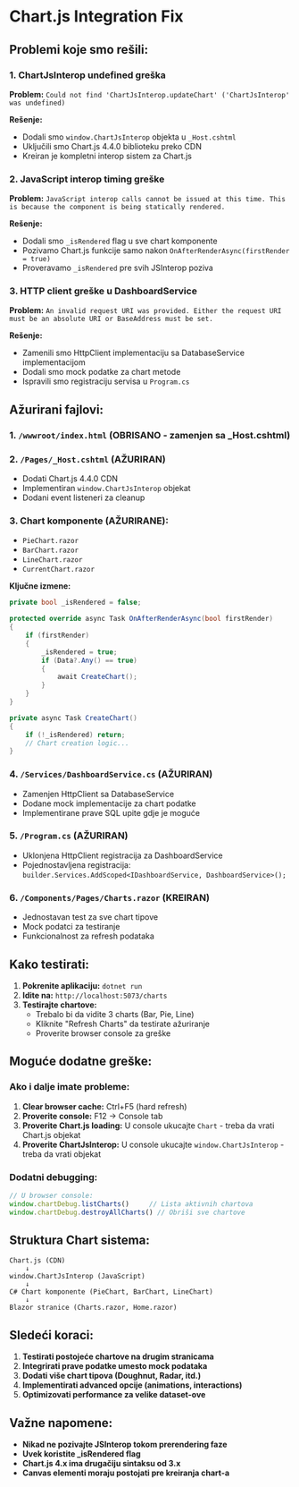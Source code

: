 # Chart.js Integration Fix

## Problemi koje smo rešili:

### 1. **ChartJsInterop undefined greška**
**Problem:** `Could not find 'ChartJsInterop.updateChart' ('ChartJsInterop' was undefined)`

**Rešenje:** 
- Dodali smo `window.ChartJsInterop` objekta u `_Host.cshtml`
- Uključili smo Chart.js 4.4.0 biblioteku preko CDN
- Kreiran je kompletni interop sistem za Chart.js

### 2. **JavaScript interop timing greške**
**Problem:** `JavaScript interop calls cannot be issued at this time. This is because the component is being statically rendered.`

**Rešenje:**
- Dodali smo `_isRendered` flag u sve chart komponente
- Pozivamo Chart.js funkcije samo nakon `OnAfterRenderAsync(firstRender = true)`
- Proveravamo `_isRendered` pre svih JSInterop poziva

### 3. **HTTP client greške u DashboardService**
**Problem:** `An invalid request URI was provided. Either the request URI must be an absolute URI or BaseAddress must be set.`

**Rešenje:**
- Zamenili smo HttpClient implementaciju sa DatabaseService implementacijom
- Dodali smo mock podatke za chart metode
- Ispravili smo registraciju servisa u `Program.cs`

## Ažurirani fajlovi:

### 1. `/wwwroot/index.html` (OBRISANO - zamenjen sa _Host.cshtml)
### 2. `/Pages/_Host.cshtml` (AŽURIRAN)
- Dodati Chart.js 4.4.0 CDN
- Implementiran `window.ChartJsInterop` objekat
- Dodani event listeneri za cleanup

### 3. Chart komponente (AŽURIRANE):
- `PieChart.razor`
- `BarChart.razor` 
- `LineChart.razor`
- `CurrentChart.razor`

**Ključne izmene:**
```csharp
private bool _isRendered = false;

protected override async Task OnAfterRenderAsync(bool firstRender)
{
    if (firstRender)
    {
        _isRendered = true;
        if (Data?.Any() == true)
        {
            await CreateChart();
        }
    }
}

private async Task CreateChart()
{
    if (!_isRendered) return;
    // Chart creation logic...
}
```

### 4. `/Services/DashboardService.cs` (AŽURIRAN)
- Zamenjen HttpClient sa DatabaseService
- Dodane mock implementacije za chart podatke
- Implementirane prave SQL upite gdje je moguće

### 5. `/Program.cs` (AŽURIRAN)
- Uklonjena HttpClient registracija za DashboardService
- Pojednostavljena registracija: `builder.Services.AddScoped<IDashboardService, DashboardService>();`

### 6. `/Components/Pages/Charts.razor` (KREIRAN)
- Jednostavan test za sve chart tipove
- Mock podatci za testiranje
- Funkcionalnost za refresh podataka

## Kako testirati:

1. **Pokrenite aplikaciju:** `dotnet run`
2. **Idite na:** `http://localhost:5073/charts`
3. **Testirajte chartove:**
   - Trebalo bi da vidite 3 charts (Bar, Pie, Line)
   - Kliknite "Refresh Charts" da testirate ažuriranje
   - Proverite browser console za greške

## Moguće dodatne greške:

### Ako i dalje imate probleme:

1. **Clear browser cache:** Ctrl+F5 (hard refresh)
2. **Proverite console:** F12 → Console tab
3. **Proverite Chart.js loading:** U console ukucajte `Chart` - treba da vrati Chart.js objekat
4. **Proverite ChartJsInterop:** U console ukucajte `window.ChartJsInterop` - treba da vrati objekat

### Dodatni debugging:

```javascript
// U browser console:
window.chartDebug.listCharts()     // Lista aktivnih chartova
window.chartDebug.destroyAllCharts() // Obriši sve chartove
```

## Struktura Chart sistema:

```
Chart.js (CDN) 
    ↓
window.ChartJsInterop (JavaScript)
    ↓  
C# Chart komponente (PieChart, BarChart, LineChart)
    ↓
Blazor stranice (Charts.razor, Home.razor)
```

## Sledeći koraci:

1. **Testirati postojeće chartove na drugim stranicama**
2. **Integrirati prave podatke umesto mock podataka**
3. **Dodati više chart tipova (Doughnut, Radar, itd.)**
4. **Implementirati advanced opcije (animations, interactions)**
5. **Optimizovati performance za velike dataset-ove**

## Važne napomene:

- **Nikad ne pozivajte JSInterop tokom prerendering faze**
- **Uvek koristite _isRendered flag**
- **Chart.js 4.x ima drugačiju sintaksu od 3.x**
- **Canvas elementi moraju postojati pre kreiranja chart-a**
